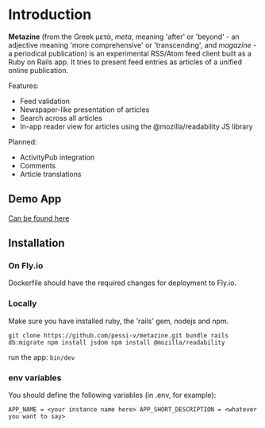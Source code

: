 # Introduction
**Metazine** (from the Greek μετά, *meta*, meaning 'after' or 'beyond' - an adjective meaning 'more comprehensive' or 'transcending', and *magazine* - a periodical publication) is an experimental RSS/Atom feed client built as a Ruby on Rails app. It tries to present feed entries as articles of a unified online publication.


Features:
- Feed validation
- Newspaper-like presentation of articles
- Search across all articles
- In-app reader view for articles using the @mozilla/readability JS library

Planned:
- ActivityPub integration
- Comments
- Article translations

## Demo App

[Can be found here](https://climatenews-xyz.fly.dev/)


## Installation

### On Fly.io
Dockerfile should have the required changes for deployment to Fly.io.

### Locally
Make sure you have installed ruby, the 'rails' gem, nodejs and npm.

`git clone https://github.com/pessi-v/metazine.git
bundle
rails db:migrate
npm install jsdom
npm install @mozilla/readability`

run the app:
`bin/dev`

### env variables
You should define the following variables (in .env, for example):

`APP_NAME = <your instance name here>
APP_SHORT_DESCRIPTION = <whatever you want to say>`
